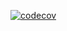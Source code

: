 [![codecov](https://codecov.io/gh/danilBogo/homeworkDotNet/branch/2k-483/graph/badge.svg?token=LPEJC822QO)](https://codecov.io/gh/danilBogo/homeworkDotNet)
